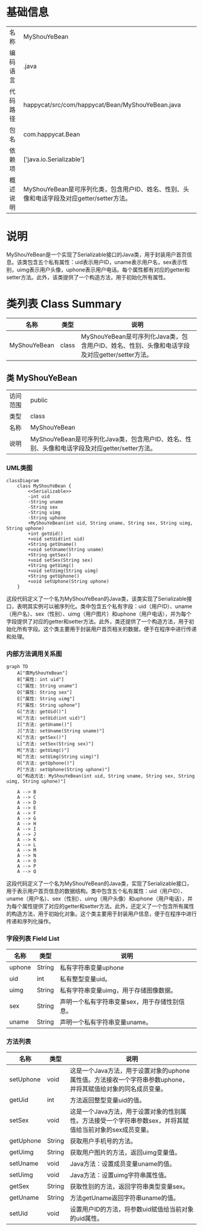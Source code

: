 # 基础信息

|      |      |
|------|------|
| 名称 | MyShouYeBean |
| 编码语言 | .java |
| 代码路径 | happycat/src/com/happycat/Bean/MyShouYeBean.java |
| 包名 | com.happycat.Bean |
| 依赖项 | ['java.io.Serializable'] |
| 概述说明 | MyShouYeBean是可序列化类，包含用户ID、姓名、性别、头像和电话字段及对应getter/setter方法。 |

# 说明

MyShouYeBean是一个实现了Serializable接口的Java类，用于封装用户首页信息。该类包含五个私有属性：uid表示用户ID，uname表示用户名，sex表示性别，uimg表示用户头像，uphone表示用户电话。每个属性都有对应的getter和setter方法。此外，该类提供了一个构造方法，用于初始化所有属性。

# 类列表 Class Summary

| 名称   | 类型  | 说明 |
|-------|------|-------------|
| MyShouYeBean | class | MyShouYeBean是可序列化Java类，包含用户ID、姓名、性别、头像和电话字段及对应getter/setter方法。 |



## 类 MyShouYeBean

|      |      |
|------|------|
| 访问范围 | public |
| 类型 | class |
| 名称 | MyShouYeBean |
| 说明 | MyShouYeBean是可序列化Java类，包含用户ID、姓名、性别、头像和电话字段及对应getter/setter方法。 |


### UML类图

```mermaid
classDiagram
    class MyShouYeBean {
        <<Serializable>>
        -int uid
        -String uname
        -String sex
        -String uimg
        -String uphone
        +MyShouYeBean(int uid, String uname, String sex, String uimg, String uphone)
        +int getUid()
        +void setUid(int uid)
        +String getUname()
        +void setUname(String uname)
        +String getSex()
        +void setSex(String sex)
        +String getUimg()
        +void setUimg(String uimg)
        +String getUphone()
        +void setUphone(String uphone)
    }
```

这段代码定义了一个名为MyShouYeBean的Java类，该类实现了Serializable接口，表明其实例可以被序列化。类中包含五个私有字段：uid（用户ID）、uname（用户名）、sex（性别）、uimg（用户图片）和uphone（用户电话），并为每个字段提供了对应的getter和setter方法。此外，类还提供了一个构造方法，用于初始化所有字段。这个类主要用于封装用户首页相关的数据，便于在程序中进行传递和处理。


### 内部方法调用关系图

```mermaid
graph TD
    A["类MyShouYeBean"]
    B["属性: int uid"]
    C["属性: String uname"]
    D["属性: String sex"]
    E["属性: String uimg"]
    F["属性: String uphone"]
    G["方法: getUid()"]
    H["方法: setUid(int uid)"]
    I["方法: getUname()"]
    J["方法: setUname(String uname)"]
    K["方法: getSex()"]
    L["方法: setSex(String sex)"]
    M["方法: getUimg()"]
    N["方法: setUimg(String uimg)"]
    O["方法: getUphone()"]
    P["方法: setUphone(String uphone)"]
    Q["构造方法: MyShouYeBean(int uid, String uname, String sex, String uimg, String uphone)"]

    A --> B
    A --> C
    A --> D
    A --> E
    A --> F
    A --> G
    A --> H
    A --> I
    A --> J
    A --> K
    A --> L
    A --> M
    A --> N
    A --> O
    A --> P
    A --> Q
```

这段代码定义了一个名为MyShouYeBean的Java类，实现了Serializable接口，用于表示用户首页信息的数据结构。类中包含五个私有属性：uid（用户ID）、uname（用户名）、sex（性别）、uimg（用户头像）和uphone（用户电话），并为每个属性提供了对应的getter和setter方法。此外，还定义了一个包含所有属性的构造方法，用于初始化对象。这个类主要用于封装用户信息，便于在程序中进行传递和序列化操作。

### 字段列表 Field List

| 名称  | 类型  | 说明 |
|-------|-------|------|
| uphone | String | 私有字符串变量uphone |
| uid | int | 私有整型变量uid。 |
| uimg | String | 私有字符串变量uimg，用于存储图像数据。 |
| sex | String | 声明一个私有字符串变量sex，用于存储性别信息。 |
| uname | String | 声明一个私有字符串变量uname。 |

### 方法列表

| 名称  | 类型  | 说明 |
|-------|-------|------|
| setUphone | void | 这是一个Java方法，用于设置对象的uphone属性值。方法接收一个字符串参数uphone，并将其赋值给对象的同名成员变量。 |
| getUid | int | 方法返回整型变量uid的值。 |
| setSex | void | 这是一个Java方法，用于设置对象的性别属性。方法接受一个字符串参数sex，并将其赋值给当前对象的sex成员变量。 |
| getUphone | String | 获取用户手机号的方法。 |
| getUimg | String | 获取用户图片的方法，返回uimg变量值。 |
| setUname | void | Java方法：设置成员变量uname的值。 |
| setUimg | void | Java方法：设置uimg字符串属性值。 |
| getSex | String | 获取性别的方法，返回字符串类型变量sex。 |
| getUname | String | 方法getUname返回字符串uname的值。 |
| setUid | void | 设置用户ID的方法，将参数uid赋值给当前对象的uid属性。 |




